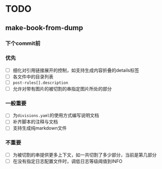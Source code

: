 # TODO

## make-book-from-dump

### 下个commit前

### 优先

* [ ] 细化对引用链接展开的控制，如支持生成内容折叠的details标签
* [ ] 各文件中的目录列表
* [ ] `post-rules[].description`
* [ ] 允许对带有图片的被切割的串指定图片所处的部分

### 一般重要

* [ ] 为`divisions.yaml`的使用方式编写说明文档
* [ ] 补齐脚本的注释与文档
* [ ] 支持生成纯markdown文件

### 不重要

* [ ] 为被切割的串提供更多上下文，如一共切割了多少部分，当前是第几部分
* [ ] 在没有指定日志配置文件时，调低日志等级阈值到INFO